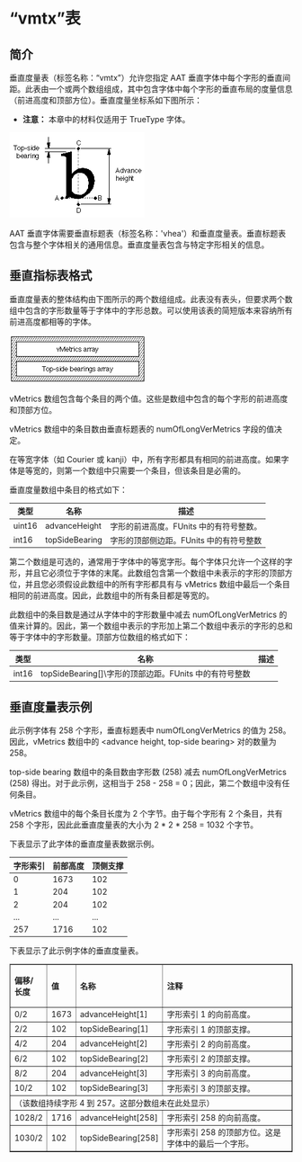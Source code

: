# “vmtx”表

## 简介

垂直度量表（标签名称：“vmtx”）允许您指定 AAT 垂直字体中每个字形的垂直间距。此表由一个或两个数组组成，其中包含字体中每个字形的垂直布局的度量信息（前进高度和顶部方位）。垂直度量坐标系如下图所示：

* **注意：** 本章中的材料仅适用于 TrueType 字体。

![ff57](./images/FF57.gif)

AAT 垂直字体需要垂直标题表（标签名称：'vhea'）和垂直度量表。垂直标题表包含与整个字体相关的通用信息。垂直度量表包含与特定字形相关的信息。

## 垂直指标表格式

垂直度量表的整体结构由下图所示的两个数组组成。此表没有表头，但要求两个数组中包含的字形数量等于字体中的字形总数。可以使用该表的简短版本来容纳所有前进高度都相等的字体。

![FF58](./images/FF58.gif)

vMetrics 数组包含每个条目的两个值。这些是数组中包含的每个字形的前进高度和顶部方位。

vMetrics 数组中的条目数由垂直标题表的 numOfLongVerMetrics 字段的值决定。

在等宽字体（如 Courier 或 kanji）中，所有字形都具有相同的前进高度。如果字体是等宽的，则第一个数组中只需要一个条目，但该条目是必需的。

垂直度量数组中条目的格式如下：

类型|名称|描述
|-|-|-|
|uint16|advanceHeight|字形的前进高度。FUnits 中的有符号整数。
|int16|topSideBearing|字形的顶部侧边距。FUnits 中的有符号整数

第二个数组是可选的，通常用于字体中的等宽字形。每个字体只允许一个这样的字形，并且它必须位于字体的末尾。此数组包含第一个数组中未表示的字形的顶部方位，并且您必须假设此数组中的所有字形都具有与 vMetrics 数组中最后一个条目相同的前进高度。因此，此数组中的所有条目都是等宽的。

此数组中的条目数是通过从字体中的字形数量中减去 numOfLongVerMetrics 的值来计算的。因此，第一个数组中表示的字形加上第二个数组中表示的字形的总和等于字体中的字形数量。顶部方位数组的格式如下：

类型|名称|描述
|-|-|-|
|int16|topSideBearing[]\字形的顶部边距。FUnits 中的有符号整数

## 垂直度量表示例

此示例字体有 258 个字形，垂直标题表中 numOfLongVerMetrics 的值为 258。因此，vMetrics 数组中的 <advance height, top-side bearing> 对的数量为 258。

top-side bearing 数组中的条目数由字形数 (258) 减去 numOfLongVerMetrics (258) 得出。对于此示例，这相当于 258 - 258 = 0；因此，第二个数组中没有任何条目。

vMetrics 数组中的每个条目长度为 2 个字节。由于每个字形有 2 个条目，共有 258 个字形，因此此垂直度量表的大小为 2 * 2 * 258 = 1032 个字节。

下表显示了此字体的垂直度量表数据示例。

|字形索引|前部高度|顶侧支撑|
|-|-|-|
|0|1673|102|
|1|204|102|
|2|204|102|
|...|...|...|
|257|1716|102|

下表显示了此示例字体的垂直度量表。

<table border="1" cellspacing="2" cellpadding="0">
		<tbody><tr align="left" valign="middle">
		<th align="middle">
			<p align="left">偏移/<br>
			长度</p>
		</th>
		<th align="middle">
			<p align="left">值</p>
		</th>
		<th align="middle">
			<p align="left">名称</p>
		</th>
		<th align="left">
			<p align="left">注释</p>
		</th>
		</tr>
		<tr align="left" valign="middle">
		<td>0/2</td>
		<td>1673</td>
		<td>advanceHeight[1]</td>
		<td class="description">字形索引 1 的向前高度。</td>
		</tr>
		<tr align="left" valign="middle">
		<td>2/2</td>
		<td>102</td>
		<td>topSideBearing[1]</td>
		<td class="description">字形索引 1 的顶部支撑。</td>
		</tr>
		<tr align="left" valign="middle">
		<td>4/2</td>
		<td>204</td>
		<td>advanceHeight[2]</td>
		<td class="description">字形索引 2 的向前高度。</td>
		</tr>
		<tr align="left" valign="middle">
		<td>6/2</td>
		<td>102</td>
		<td>topSideBearing[2]</td>
		<td class="description">字形索引 2 的顶部支撑。</td>
		</tr>
		<tr align="left" valign="middle">
		<td>8/2</td>
		<td>204</td>
		<td>advanceHeight[3]</td>
		<td class="description">字形索引 3 的向前高度。</td>
		</tr>
		<tr align="left" valign="middle">
		<td>10/2</td>
		<td>102</td>
		<td>topSideBearing[3]</td>
		<td class="description">字形索引 3 的顶部支撑。</td>
		</tr>
		<tr align="left" valign="middle">
		<td colspan="4" class="description">（该数组持续字形 4 到 257。这部分数组未在此处显示）</td>
		</tr>
		<tr align="left" valign="middle">
		<td>1028/2</td>
		<td>1716</td>
		<td>advanceHeight[258]</td>
		<td class="description">字形索引 258 的向前高度。</td>
		</tr>
		<tr align="left" valign="middle">
		<td>1030/2</td>
		<td>102</td>
		<td>topSideBearing[258]</td>
		<td class="description">字形索引 258 的顶部方位。这是字体中的最后一个字形。</td>
		</tr>
	</tbody></table>
